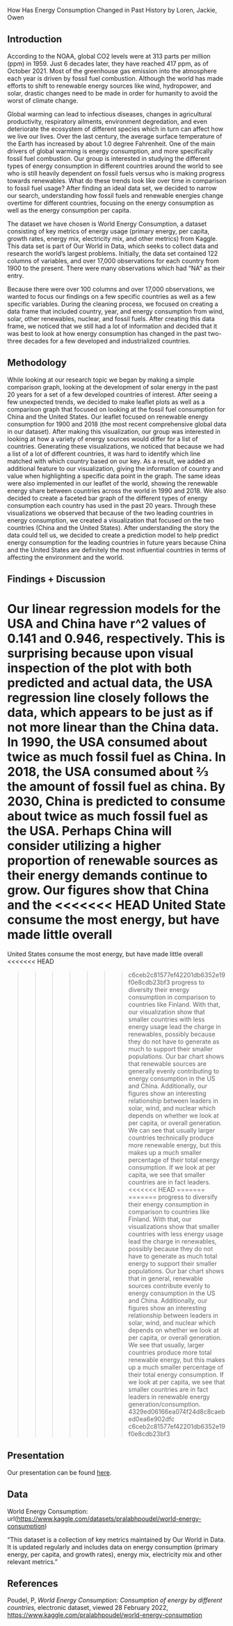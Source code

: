 How Has Energy Consumption Changed in Past History
by Loren, Jackie, Owen

## Introduction

According to the NOAA, global CO2 levels were at 313 parts per million
(ppm) in 1959. Just 6 decades later, they have reached 417 ppm, as of
October 2021. Most of the greenhouse gas emission into the atmosphere
each year is driven by fossil fuel combustion. Although the world has
made efforts to shift to renewable energy sources like wind, hydropower,
and solar, drastic changes need to be made in order for humanity to
avoid the worst of climate change.

Global warming can lead to infectious diseases, changes in agricultural
productivity, respiratory ailments, environment degredation, and even
deteriorate the ecosystem of different species which in turn can affect
how we live our lives. Over the last century, the average surface
temperature of the Earth has increased by about 1.0 degree Fahrenheit.
One of the main drivers of global warming is energy consumption, and
more specifically fossil fuel combustion. Our group is interested in
studying the different types of energy consumption in different
countries around the world to see who is still heavily dependent on
fossil fuels versus who is making progress towards renewables. What do
these trends look like over time in comparison to fossil fuel usage?
After finding an ideal data set, we decided to narrow our search,
understanding how fossil fuels and renewable energies change overtime
for different countries, focusing on the energy consumption as well as
the energy consumption per capita.

The dataset we have chosen is World Energy Consumption, a dataset
consisting of key metrics of energy usage (primary energy, per capita,
growth rates, energy mix, electricity mix, and other metrics) from
Kaggle. This data set is part of Our World in Data, which seeks to
collect data and research the world’s largest problems. Initially, the
data set contained 122 columns of variables, and over 17,000
observations for each country from 1900 to the present. There were many
observations which had “NA” as their entry.

Because there were over 100 columns and over 17,000 observations, we
wanted to focus our findings on a few specific countries as well as a
few specific variables. During the cleaning process, we focused on
creating a data frame that included country, year, and energy
consumption from wind, solar, other renewables, nuclear, and fossil
fuels. After creating this data frame, we noticed that we still had a
lot of information and decided that it was best to look at how energy
consumption has changed in the past two-three decades for a few
developed and industrialized countries.

## Methodology

While looking at our research topic we began by making a simple
comparison graph, looking at the development of solar energy in the past
20 years for a set of a few developed countries of interest. After
seeing a few unexpected trends, we decided to make leaflet plots as well
as a comparison graph that focused on looking at the fossil fuel
consumption for China and the United States. Our leaflet focused on
renewable energy consumption for 1900 and 2018 (the most recent
comprehensive global data in our dataset). After making this
visualization, our group was interested in looking at how a variety of
energy sources would differ for a list of countries. Generating these
visualizations, we noticed that because we had a list of a lot of
different countries, it was hard to identify which line matched with
which country based on our key. As a result, we added an additional
feature to our visualization, giving the information of country and
value when highlighting a specific data point in the graph. The same
ideas were also implemented in our leaflet of the world, showing the
renewable energy share between countries across the world in 1990 and
2018. We also decided to create a faceted bar graph of the different
types of energy consumption each country has used in the past 20 years.
Through these visualizations we observed that because of the two leading
countries in energy consumption, we created a visualization that focused
on the two countries (China and the United States). After understanding
the story the data could tell us, we decided to create a prediction
model to help predict energy consumption for the leading countries in
future years because China and the United States are definitely the most
influential countries in terms of affecting the environment and the
world.

## Findings + Discussion

Our linear regression models for the USA and China have r^2 values of
0.141 and 0.946, respectively. This is surprising because upon visual
inspection of the plot with both predicted and actual data, the USA
regression line closely follows the data, which appears to be just as if
not more linear than the China data. In 1990, the USA consumed about
twice as much fossil fuel as China. In 2018, the USA consumed about ⅔
the amount of fossil fuel as china. By 2030, China is predicted to
consume about twice as much fossil fuel as the USA. Perhaps China will
consider utilizing a higher proportion of renewable sources as their
energy demands continue to grow. Our figures show that China and the
<<<<<<< HEAD
United State consume the most energy, but have made little overall
=======
United States consume the most energy, but have made little overall
<<<<<<< HEAD
>>>>>>> c6ceb2c81577ef42201db6352e19f0e8cdb23bf3
progress to diversity their energy consumption in comparison to
countries like Finland. With that, our visualization show that smaller
countries with less energy usage lead the charge in renewables, possibly
because they do not have to generate as much to support their smaller
populations. Our bar chart shows that renewable sources are generally
evenly contributing to energy consumption in the US and China.
Additionally, our figures show an interesting relationship between
leaders in solar, wind, and nuclear which depends on whether we look at
per capita, or overall generation. We can see that usually larger
countries technically produce more renewable energy, but this makes up a
much smaller percentage of their total energy consumption. If we look at
per capita, we see that smaller countries are in fact leaders.
<<<<<<< HEAD
=======
=======
progress to diversify their energy consumption in comparison to
countries like Finland. With that, our visualizations show that smaller
countries with less energy usage lead the charge in renewables, possibly
because they do not have to generate as much total energy to support
their smaller populations. Our bar chart shows that in general,
renewable sources contribute evenly to energy consumption in the US and
China. Additionally, our figures show an interesting relationship
between leaders in solar, wind, and nuclear which depends on whether we
look at per capita, or overall generation. We see that usually, larger
countries produce more total renewable energy, but this makes up a much
smaller percentage of their total energy consumption. If we look at per
capita, we see that smaller countries are in fact leaders in renewable
energy generation/consumption.
>>>>>>> 4329ed06166ea074f24d8c8caebed0ea6e902dfc
>>>>>>> c6ceb2c81577ef42201db6352e19f0e8cdb23bf3

## Presentation

Our presentation can be found [here](presentation/presentation.html).

## Data

World Energy Consumption:
url(<https://www.kaggle.com/datasets/pralabhpoudel/world-energy-consumption>)

“This dataset is a collection of key metrics maintained by Our World in
Data. It is updated regularly and includes data on energy consumption
(primary energy, per capita, and growth rates), energy mix, electricity
mix and other relevant metrics.”

## References

Poudel, P, *World Energy Consumption: Consumption of energy by different
countries,* electronic dataset, viewed 28 February 2022,
<https://www.kaggle.com/pralabhpoudel/world-energy-consumption>
